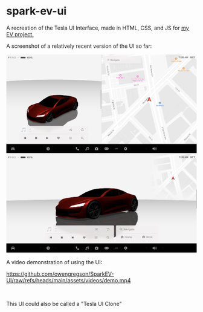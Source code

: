 <h1 id="spark-ev-ui">spark-ev-ui</h1>
<p>A recreation of the Tesla UI Interface, made in HTML, CSS, and JS for <a href="https://github.com/spark-ev">my EV project.</a></p>
<p>A screenshot of a relatively recent version of the UI so far:</p>
<img src="assets/images/improved_50.png">
<img src="assets/images/improved_100.png">
<br>
<p>A video demonstration of using the UI:</p>

https://github.com/owengregson/SparkEV-UI/raw/refs/heads/main/assets/videos/demo.mp4

<br>
<p>This UI could also be called a "Tesla UI Clone"</p>